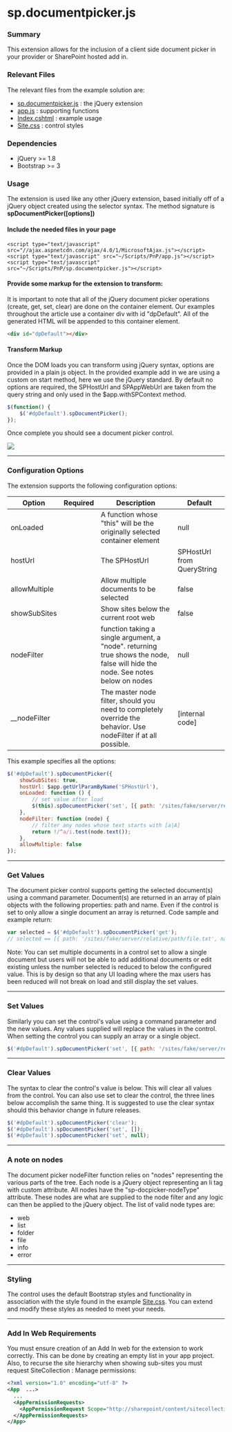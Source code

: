 # sp.documentpicker.js #

### Summary ###

This extension allows for the inclusion of a client side document picker in your provider or SharePoint hosted add in.

### Relevant Files ###

The relevant files from the example solution are:

- [sp.documentpicker.js](Core.JQueryWeb/Scripts/PnP/sp.documentpicker.js) : the jQuery extension
- [app.js](Core.JQueryWeb/Scripts/PnP/app.js) : supporting functions
- [Index.cshtml](Core.JQueryWeb/Views/Home/Index.cshtml) : example usage
- [Site.css](Core.JQueryWeb/Content/Site.css) : control styles

### Dependencies ###

- jQuery >= 1.8
- Bootstrap >= 3

### Usage ###

The extension is used like any other jQuery extension, based initially off of a jQuery object created using the selector syntax. The method signature is **spDocumentPicker([options])**

#### Include the needed files in your page ####

```ASPX
<script type="text/javascript" src="//ajax.aspnetcdn.com/ajax/4.0/1/MicrosoftAjax.js"></script>
<script type="text/javascript" src="~/Scripts/PnP/app.js"></script>
<script type="text/javascript" src="~/Scripts/PnP/sp.documentpicker.js"></script>
```

#### Provide some markup for the extension to transform: ####

It is important to note that all of the jQuery document picker operations (create, get, set, clear) are done on the container element. Our examples throughout the article use a container div with id "dpDefault". All of the generated HTML will be appended to this container element.

```HTML
<div id="dpDefault"></div>
```

#### Transform Markup ####

Once the DOM loads you can transform using jQuery syntax, options are provided in a plain js object. In the provided example add in we are using a custom on start method, here we use the jQuery standard. By default no options are required, the SPHostUrl and SPAppWebUrl are taken from the query string and only used in the $app.withSPContext method.

```JavaScript
$(function() {
    $('#dpDefault').spDocumentPicker();
});
```

Once complete you should see a document picker control.

![](http://i.imgur.com/eBFmjwq.png)

----------

### Configuration Options ###

The extension supports the following configuration options:

**Option** | **Required** | **Description** | **Default**
---- | ---- | ---- | ----
onLoaded |  | A function whose "this" will be the originally selected container element | null
hostUrl |  | The SPHostUrl | SPHostUrl from QueryString
allowMultiple |  | Allow multiple documents to be selected | false
showSubSites |  | Show sites below the current root web | false
nodeFilter |  | function taking a single argument, a "node". returning true shows the node, false will hide the node. See notes below on nodes | null
__nodeFilter |  | The master node filter, should you need to completely override the behavior. Use nodeFilter if at all possible. | [internal code]

This example specifies all the options:

```JavaScript
$('#dpDefault').spDocumentPicker({
    showSubSites: true,
    hostUrl: $app.getUrlParamByName('SPHostUrl'),
    onLoaded: function () {
        // set value after load
        $(this).spDocumentPicker('set', [{ path: '/sites/fake/server/relative/path/file.txt', name: 'File Name' }])
    },
    nodeFilter: function (node) {
        // filter any nodes whose text starts with [a|A]
        return !/^a/i.test(node.text());
    },
    allowMultiple: false
});
```

----------

### Get Values ###

The document picker control supports getting the selected document(s) using a command parameter. Document(s) are returned in an array of plain objects with the following properties: path and name. Even if the control is set to only allow a single document an array is returned. Code sample and example return:

```JavaScript
var selected = $('#dpDefault').spDocumentPicker('get');
// selected == [{ path: '/sites/fake/server/relative/path/file.txt', name: 'File Name' }]
```

Note: You can set multiple documents in a control set to allow a single document but users will not be able to add additional documents or edit existing unless the number selected is reduced to below the configured value. This is by design so that any UI loading where the max users has been reduced will not break on load and still display the set values.

----------

### Set Values ###

Similarly you can set the control's value using a command parameter and the new values. Any values supplied will replace the values in the control. When setting the control you can supply an array or a single object.

```JavaScript
$('#dpDefault').spDocumentPicker('set', [{ path: '/sites/fake/server/relative/path/file.txt', name: 'File Name' }]);
```

----------

### Clear Values ###

The syntax to clear the control's value is below. This will clear all values from the control. You can also use set to clear the control, the three lines below accomplish the same thing. It is suggested to use the clear syntax should this behavior change in future releases.

```JavaScript
$('#dpDefault').spDocumentPicker('clear');
$('#dpDefault').spDocumentPicker('set', []);
$('#dpDefault').spDocumentPicker('set', null);
```

----------

### A note on nodes ###

The document picker nodeFilter function relies on "nodes" representing the various parts of the tree. Each node is a jQuery object representing an li tag with custom attribute. All nodes have the "sp-docpicker-nodeType" attribute. These nodes are what are supplied to the node filter and any logic can then be applied to the jQuery object. The list of valid node types are:

- web
- list
- folder
- file
- info
- error

----------

### Styling ###

The control uses the default Bootstrap styles and functionality in association with the style found in the example [Site.css](Core.JQueryWeb/Content/Site.css). You can extend and modify these styles as needed to meet your needs.


----------

### Add In Web Requirements ###

You must ensure creation of an Add In web for the extension to work correctly. This can be done by creating an empty list in your app project. Also, to recurse the site hierarchy when showing sub-sites you must request SiteCollection : Manage permissions:

```XML
<?xml version="1.0" encoding="utf-8" ?>
<App  ...>
  ...
  <AppPermissionRequests>
    <AppPermissionRequest Scope="http://sharepoint/content/sitecollection" Right="Manage" />
  </AppPermissionRequests>
</App>
```